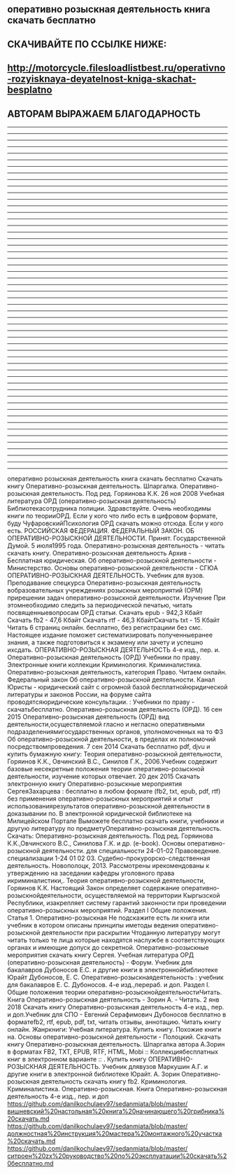 оперативно розыскная деятельность книга скачать бесплатно
--------------------------------------------------
СКАЧИВАЙТЕ ПО ССЫЛКЕ НИЖЕ:
--------------------------------------------------
http://motorcycle.filesloadlistbest.ru/operativno-rozyisknaya-deyatelnost-kniga-skachat-besplatno
--------------------------------------------------
АВТОРАМ ВЫРАЖАЕМ БЛАГОДАРНОСТЬ
--------------------------------------------------
--------------------------------------------------
--------------------------------------------------
--------------------------------------------------
--------------------------------------------------
--------------------------------------------------
--------------------------------------------------
--------------------------------------------------
--------------------------------------------------
--------------------------------------------------
--------------------------------------------------
--------------------------------------------------
--------------------------------------------------
--------------------------------------------------
--------------------------------------------------
--------------------------------------------------
--------------------------------------------------
--------------------------------------------------
--------------------------------------------------
--------------------------------------------------
--------------------------------------------------
--------------------------------------------------
--------------------------------------------------
--------------------------------------------------
--------------------------------------------------
--------------------------------------------------
--------------------------------------------------
--------------------------------------------------
--------------------------------------------------
--------------------------------------------------
--------------------------------------------------
--------------------------------------------------
--------------------------------------------------
--------------------------------------------------
--------------------------------------------------
--------------------------------------------------
--------------------------------------------------
--------------------------------------------------
--------------------------------------------------
--------------------------------------------------
--------------------------------------------------
--------------------------------------------------
--------------------------------------------------
--------------------------------------------------
--------------------------------------------------
--------------------------------------------------
--------------------------------------------------
--------------------------------------------------
--------------------------------------------------
--------------------------------------------------
--------------------------------------------------
--------------------------------------------------
--------------------------------------------------
--------------------------------------------------
оперативно розыскная деятельность книга скачать бесплатно Скачать книгу Оперативно-розыскная деятельность. Шпаргалка. Оперативно-розыскная деятельность. Под ред. Горяинова К.К. 26 ноя 2008  Учебная литература ОРД (оперативно-розыскная деятельность) Библиотекасотрудника полиции.  Здравствуйте. Очень необходимы книги по теорииОРД. Если у кого что либо есть в цифровом формате, буду  ЧуфаровскийПсихология ОРД скачать можно отсюда. Если у кого есть. РОССИЙСКАЯ ФЕДЕРАЦИЯ. ФЕДЕРАЛЬНЫЙ ЗАКОН. ОБ ОПЕРАТИВНО-РОЗЫСКНОЙ ДЕЯТЕЛЬНОСТИ. Принят. Государственной Думой. 5 июля1995 года. Оперативно-розыскная деятельность - читать скачать книгу. Оперативно-розыскная деятельность Архив - Бесплатная юридическая. Об оперативно-розыскной деятельности - Министерство. Основы оперативно-розыскной деятельности - СГЮА
ОПЕРАТИВНО-РОЗЫСКНАЯ ДЕЯТЕЛЬНОСТЬ. Учебник для вузов. Преподавание спецкурса Оперативно-розыскная деятельность вобразовательных учреждениях  розыскных мероприятий (ОРМ) прирешении задач оперативно-розыскной деятельности. Изучение  При этомнеобходимо следить за периодической печатью, читать посвященныевопросам ОРД статьи. Cкачать epub - 942,3 Кбайт Cкачать fb2 - 47,6 Кбайт Cкачать rtf - 46,3 КбайтCкачать txt - 15 Кбайт Читать 6 страниц онлайн. бесплатно, без регистрациии без смс. Настоящее издание поможет систематизировать полученныеранее знания, а также подготовиться к экзамену или зачету и успешно ихсдать. ОПЕРАТИВНО-РОЗЫСКНАЯ ДЕЯТЕЛЬНОСТЬ 4-е изд., пер. и. Оперативно-розыскная деятельность (ОРД)  Учебники по праву. Электронные книги коллекции Криминология. Криминалистика. Оперативно-розыскная деятельность, категория Право. Читаем онлайн. Федеральный закон Об оперативно-розыскной деятельности. Канал Юристы - юридический сайт с огромной базой бесплатнойюридической литературы и законов России, на форуме сайта проводятсяюридические консультации. : Учебники по праву - скачатьбесплатно. Оперативно-розыскная деятельность (ОРД).
16 сен 2015  Оперативно-розыскная деятельность (ОРД)  вид деятельности,осуществляемой гласно и негласно оперативными подразделениямигосударственных органов, уполномоченных на то ФЗ Об оперативно-розыскной деятельности, в пределах их полномочий посредствомпроведения. 7 сен 2014  Скачать бесплатно pdf, djvu и купить бумажную книгу: Теория оперативно-розыскной деятельности, Горяинов К.К., Овчинский В.С., Синилов Г.К., 2006.Учебник содержит базовые несекретные положения теории оперативно-розыскной деятельности, изучение которых отвечает. 20 дек 2015  Скачать электронную книгу Оперативно-розыскные мероприятия СергеяЗахарцева : бесплатно в любом формате (fb2, txt, epub, pdf, rtf) без применения оперативно-розыскных мероприятий и опыт использованиярезультатов оперативно-розыскной деятельности в доказывании по. В электронной юридической библиотеке на Милицейском Портале Выможете бесплатно скачать книги, учебники и другую литературу по предметуОперативно-розыскная деятельность. Скачать: Оперативно-розыскная деятельность. Под ред. Горяинова К.К.,Овчинского В.С., Синилова Г.К. и др. (e-book). Основы оперативно-розыскной деятельности. для специальности 24-01-02 Правоведение. специализации 1-24 01 02 03. Судебно-прокурорско-следственная деятельность. Новополоцк, 2013. Рассмотрены ирекомендованы к утверждению на заседании кафедры уголовного права икриминалистики,. Теория оперативно-розыскной деятельности, Горяинов К.К. Настоящий Закон определяет содержание оперативно-розыскнойдеятельности, осуществляемой на территории Кыргызской Республики, изакрепляет систему гарантий законности при проведении оперативно-розыскных мероприятий. Раздел I Общие положения. Статья 1. Оперативно-розыскная
Не подскажите есть ли книга или учебник в котором описаны принципы иметоды ведения оперативно-розыскной деятельности при раскрытии  Чтоданную литературу могут читать только те лица которые находятся наслужбе в соответствующих органах и имеющие допуск до секретной. Оперативно-розыскные мероприятия скачать книгу Сергея. Учебная литература ОРД (оперативно-розыскная деятельность) - Форум. Учебник для бакалавров Дубоносов Е.С. и другие книги в электроннойбиблиотеке Юрайт  Дубоносов, Е. С. Оперативно-розыскнаядеятельность : учебник для бакалавров  Е. С. Дубоносов.  4-е изд.,перераб. и доп.  Раздел I. Общие положения теории оперативно-розыскнойдеятельностиЧитать. Книга Оперативно-розыскная деятельность - Зорин А. - Читать. 2 янв 2018  Скачать книгу Оперативно-розыскная деятельность 4-е изд., пер. и доп.Учебник для СПО - Евгений Серафимович Дубоносов бесплатно в форматеfb2, rtf, epub, pdf, txt, читать отзывы, аннотацию. Читать книгу онлайн. Жанркниги: Учебная литература. Купить книгу. Похожие книги на. Основы оперативно-розыскной деятельности - Полоцкий. Скачать книгу Оперативно-розыскная деятельность. Шпаргалка автора А.Зорин в форматах FB2, TXT, EPUB, RTF, HTML, Mobi :: Коллекциябесплатных книг в электронном варианте :: .
Купить книгу ОПЕРАТИВНО-РОЗЫСКНАЯ ДЕЯТЕЛЬНОСТЬ. Учебник длявузов Маркушин А.Г. и другие книги в электронной библиотеке Юрайт. А. Зорин Оперативно-розыскная деятельность скачать книгу fb2. Криминология. Криминалистика. Оперативно-розыскная. Книга Оперативно-розыскная деятельность 4-е изд., пер. и доп
https://github.com/danilkochulaev97/sedanmiata/blob/master/вишневский%20настольная%20книга%20начинающего%20грибника%20скачать.md
https://github.com/danilkochulaev97/sedanmiata/blob/master/должностная%20инструкция%20мастера%20монтажного%20участка%20скачать.md
https://github.com/danilkochulaev97/sedanmiata/blob/master/ситроен%20zx%20руководство%20по%20эксплуатации%20скачать%20бесплатно.md
